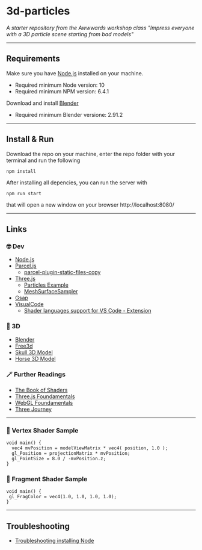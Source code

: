 # 3d-particles
*A starter repository from the Awwwards workshop class "Impress everyone with a 3D particle scene starting from bad models"*

---
## Requirements
Make sure you have [Node.js](https://nodejs.org/it/) installed on your machine.
- Required minimum Node version: 10
- Required minimum NPM version: 6.4.1

Download and install [Blender](https://www.blender.org/)
- Required minimum Blender versione: 2.91.2

---
## Install & Run
Download the repo on your machine, enter the repo folder with your terminal and run the following

```
npm install
```

After installing all depencies, you can run the server with
```
npm run start
```
that will open a new window on your browser http://localhost:8080/

---
## Links
### 🤓 Dev
- [Node.js](https://nodejs.org/it/)
- [Parcel.js](https://parceljs.org/)
  - [parcel-plugin-static-files-copy](https://www.npmjs.com/package/parcel-plugin-static-files-copy)
- [Three.js](https://threejs.org/)
  - [Particles Example](https://threejs.org/examples/?q=particles#webgl_buffergeometry_custom_attributes_particles)
  - [MeshSurfaceSampler](https://threejs.org/docs/#examples/en/math/MeshSurfaceSampler)
- [Gsap](https://greensock.com/gsap/)
- [VisualCode](https://code.visualstudio.com/)
  - [Shader languages support for VS Code - Extension](https://marketplace.visualstudio.com/items?itemName=slevesque.shader)

### 🗿 3D
- [Blender](https://www.blender.org/)
- [Free3d](https://free3d.com/)
- [Skull 3D Model](https://free3d.com/3d-model/skull-v3--785914.html)
- [Horse 3D Model](https://free3d.com/3d-model/american-paint-horse-nuetral-v1--575385.html)

### 🪄 Further Readings
- [The Book of Shaders](https://thebookofshaders.com/)
- [Three.js Foundamentals](https://threejsfundamentals.org/)
- [WebGL Foundamentals](https://webglfundamentals.org/)
- [Three Journey](https://threejs-journey.xyz/)

---

### 📝 Vertex Shader Sample
``` 
void main() {
  vec4 mvPosition = modelViewMatrix * vec4( position, 1.0 );
  gl_Position = projectionMatrix * mvPosition;
  gl_PointSize = 8.0 / -mvPosition.z;
}
```

### 📝 Fragment Shader Sample
``` 
void main() {
 gl_FragColor = vec4(1.0, 1.0, 1.0, 1.0);
}
```

---

## Troubleshooting
- [Troubleshooting installing Node](https://github.com/mattdesl/bartlett-dfpi/blob/362ac5b0ef5d195114f496284f11798b2ca0fd05/guides/node-and-npm.md#troubleshooting-eaccess-errors)
